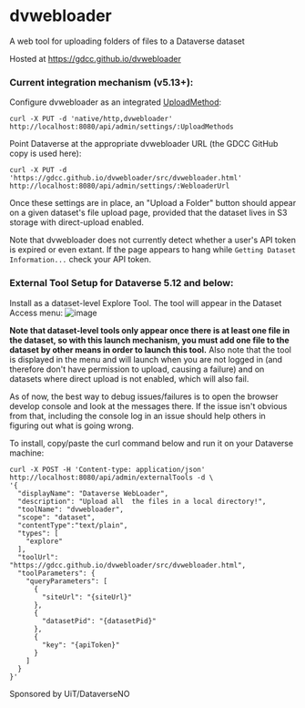 # dvwebloader
A web tool for uploading folders of files to a Dataverse dataset

Hosted at https://gdcc.github.io/dvwebloader

### Current integration mechanism (v5.13+):

Configure dvwebloader as an integrated [UploadMethod](https://guides.dataverse.org/en/latest/installation/config.html#uploadmethods):

`curl -X PUT -d 'native/http,dvwebloader' http://localhost:8080/api/admin/settings/:UploadMethods`

Point Dataverse at the appropriate dvwebloader URL (the GDCC GitHub copy is used here):

`curl -X PUT -d 'https://gdcc.github.io/dvwebloader/src/dvwebloader.html' http://localhost:8080/api/admin/settings/:WebloaderUrl`

Once these settings are in place, an "Upload a Folder" button should appear on a given dataset's file upload page, provided that the dataset lives in S3 storage with direct-upload enabled.

Note that dvwebloader does not currently detect whether a user's API token is expired or even extant. If the page appears to hang while `Getting Dataset Information...` check your API token.

### External Tool Setup for Dataverse 5.12 and below:

Install as a dataset-level Explore Tool. The tool will appear in the Dataset Access menu:
![image](https://user-images.githubusercontent.com/6731983/192796802-c358b6df-c09b-4efc-9bd2-e3dda0adb0e1.png)

**Note that dataset-level tools only appear once there is at least one file in the dataset, so with this launch mechanism, you must add one file to the dataset by other means in order to launch this tool.** Also note that the tool is displayed in the menu and will launch when you are not logged in (and therefore don't have permission to upload, causing a failure) and on datasets where direct upload is not enabled, which will also fail.

As of now, the best way to debug issues/failures is to open the browser develop console and look at the messages there. If the issue isn't obvious from that, including the console log in an issue should help others in figuring out what is going wrong.

To install, copy/paste the curl command below and run it on your Dataverse machine:

```
curl -X POST -H 'Content-type: application/json' http://localhost:8080/api/admin/externalTools -d \
'{
  "displayName": "Dataverse WebLoader",
  "description": "Upload all  the files in a local directory!",
  "toolName": "dvwebloader",
  "scope": "dataset",
  "contentType":"text/plain",
  "types": [
    "explore"
  ],
  "toolUrl": "https://gdcc.github.io/dvwebloader/src/dvwebloader.html",
  "toolParameters": {
    "queryParameters": [
      {
        "siteUrl": "{siteUrl}"
      },
      {
        "datasetPid": "{datasetPid}"
      },
      {
        "key": "{apiToken}"
      }
    ]
  }
}'
```

Sponsored by UiT/DataverseNO

